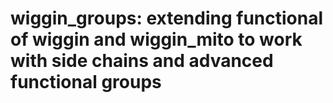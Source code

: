 # wiggin_groups: extending functional of wiggin and wiggin_mito to work with side chains and advanced functional groups 
